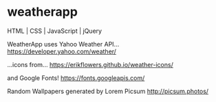 # weatherapp
HTML | CSS | JavaScript | jQuery

WeatherApp uses Yahoo Weather API...
https://developer.yahoo.com/weather/

...icons from...
https://erikflowers.github.io/weather-icons/

and Google Fonts!
https://fonts.googleapis.com/

Random Wallpapers generated by Lorem Picsum
http://picsum.photos/
